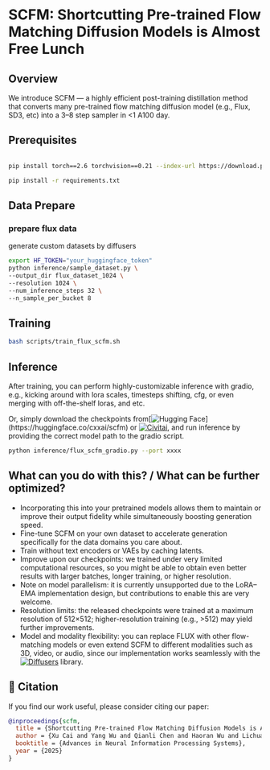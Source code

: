 # SCFM: Shortcutting Pre-trained Flow Matching Diffusion Models is Almost Free Lunch

## Overview
We introduce SCFM — a highly efficient post-training distillation method that converts many pre-trained flow matching diffusion model (e.g., Flux, SD3, etc) into a 3–8 step sampler in <1 A100 day.

## Prerequisites
```bash

pip install torch==2.6 torchvision==0.21 --index-url https://download.pytorch.org/whl/cu124

pip install -r requirements.txt
```

## Data Prepare

### prepare flux data
generate custom datasets by diffusers
```bash 
export HF_TOKEN="your_huggingface_token"
python inference/sample_dataset.py \
--output_dir flux_dataset_1024 \
--resolution 1024 \
--num_inference_steps 32 \
--n_sample_per_bucket 8
```
   
## Training
```bash
bash scripts/train_flux_scfm.sh
```

## Inference
After training, you can perform highly-customizable inference with gradio, e.g., kicking around with lora scales, timesteps shifting, cfg, or even merging with off-the-shelf loras, and etc.

Or, simply download the checkpoints from[![Hugging Face](https://img.shields.io/badge/%F0%9F%A4%97%20Hugging%20Face-Model-yellow?)](https://huggingface.co/cxxai/scfm) or [![Civitai](https://img.shields.io/badge/Civitai-Model-blue?logo=civitai&logoColor=white)](https://civitai.com/models/2064593/shortcutfm-843-steps-loras), and run inference by providing the correct model path to the gradio script.
```bash
python inference/flux_scfm_gradio.py --port xxxx
```

## What can you do with this? / What can be further optimized?
- Incorporating this into your pretrained models allows them to maintain or improve their output fidelity while simultaneously boosting generation speed.
- Fine-tune SCFM on your own dataset to accelerate generation specifically for the data domains you care about.
- Train without text encoders or VAEs by caching latents.
- Improve upon our checkpoints: we trained under very limited computational resources, so you might be able to obtain even better results with larger batches, longer training, or higher resolution.
- Note on model parallelism: it is currently unsupported due to the LoRA–EMA implementation design, but contributions to enable this are very welcome.
- Resolution limits: the released checkpoints were trained at a maximum resolution of 512×512; higher-resolution training (e.g., >512) may yield further improvements.
- Model and modality flexibility: you can replace FLUX with other flow-matching models or even extend SCFM to different modalities such as 3D, video, or audio, since our implementation works seamlessly with the [![Diffusers](https://img.shields.io/badge/%F0%9F%A4%97%20Diffusers-Repository-blue)](https://github.com/huggingface/diffusers) library.

## 📖 Citation
If you find our work useful, please consider citing our paper:
```bibtex
@inproceedings{scfm,
  title = {Shortcutting Pre-trained Flow Matching Diffusion Models is Almost Free Lunch},
  author = {Xu Cai and Yang Wu and Qianli Chen and Haoran Wu and Lichuan Xiang and Hongkai Wen},
  booktitle = {Advances in Neural Information Processing Systems},
  year = {2025}
}
```